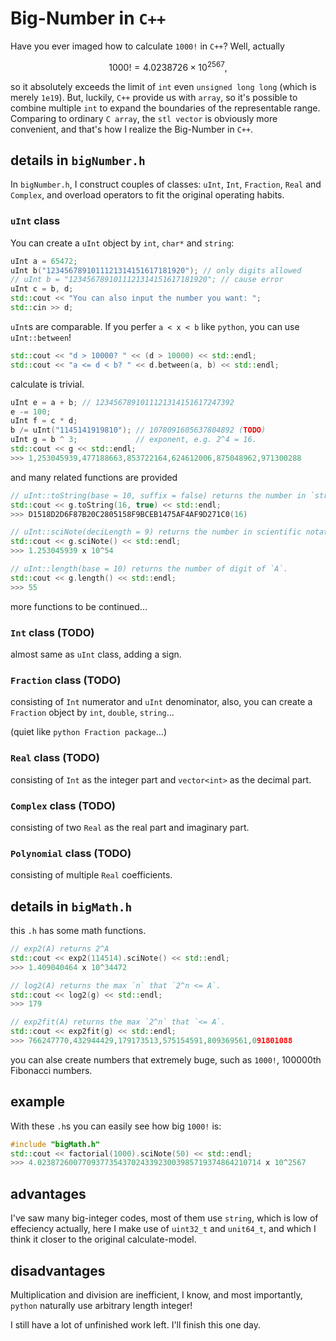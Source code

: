 # Big-Number in `C++`

Have you ever imaged how to calculate `1000!` in `C++`? Well, actually

$$1000! = 4.0238726 \times 10^{2567},$$

so it absolutely exceeds the limit of `int` even `unsigned long long` (which is merely `1e19`). But, luckily, `C++` provide us with `array`, so it's possible to combine multiple `int` to expand the boundaries of the representable range. Comparing to ordinary `C array`, the `stl vector` is obviously more convenient, and that's how I realize the Big-Number in `C++`.

## details in `bigNumber.h`

In `bigNumber.h`, I construct couples of classes: `uInt`, `Int`, `Fraction`, `Real` and `Complex`, and overload operators to fit the original operating habits.

### `uInt` class

You can create a `uInt` object by `int`, `char*` and `string`:

```cpp
uInt a = 65472;
uInt b("1234567891011121314151617181920"); // only digits allowed
// uInt b = "1234567891011121314151617181920"; // cause error
uInt c = b, d;
std::cout << "You can also input the number you want: ";
std::cin >> d;
```
`uInt`s are comparable. If you perfer `a < x < b` like `python`, you can use `uInt::between`!

```cpp
std::cout << "d > 10000? " << (d > 10000) << std::endl;
std::cout << "a <= d < b? " << d.between(a, b) << std::endl;
```

calculate is trivial.

```cpp
uInt e = a + b; // 1234567891011121314151617247392
e -= 100;
uInt f = c * d;
b /= uInt("1145141919810"); // 1078091605637804892 (TODO)
uInt g = b ^ 3;             // exponent, e.g. 2^4 = 16.
std::cout << g << std::endl; 
>>> 1,253045939,477188663,853722164,624612006,875048962,971300288
```
and many related functions are provided

```cpp
// uInt::toString(base = 10, suffix = false) returns the number in `string` format.
std::cout << g.toString(16, true) << std::endl; 
>>> D1518D2D6F87B20C2805158F9BCEB1475AF4AF9D271C0(16)

// uInt::sciNote(deciLength = 9) returns the number in scientific notation format.
std::cout << g.sciNote() << std::endl; 
>>> 1.253045939 x 10^54

// uInt::length(base = 10) returns the number of digit of `A`.
std::cout << g.length() << std::endl;
>>> 55
```
more functions to be continued...

### `Int` class (TODO)

almost same as `uInt` class, adding a sign.

### `Fraction` class (TODO)

consisting of `Int` numerator and `uInt` denominator, also, you can create a `Fraction` object by `int`, `double`, `string`...

(quiet like `python Fraction package`...)

### `Real` class (TODO)

consisting of `Int` as the integer part and `vector<int>` as the decimal part.

### `Complex` class (TODO)

consisting of two `Real` as the real part and imaginary part.

### `Polynomial` class (TODO)

consisting of multiple `Real` coefficients.

## details in `bigMath.h`

this `.h` has some math functions. 

```cpp
// exp2(A) returns 2^A
std::cout << exp2(114514).sciNote() << std::endl;
>>> 1.409040464 x 10^34472

// log2(A) returns the max `n` that `2^n <= A`.
std::cout << log2(g) << std::endl;
>>> 179

// exp2fit(A) returns the max `2^n` that `<= A`.
std::cout << exp2fit(g) << std::endl;
>>> 766247770,432944429,179173513,575154591,809369561,091801088
```


you can alse create numbers that extremely buge, such as `1000!`, 100000th Fibonacci numbers.

## example

With these `.h`s you can easily see how big `1000!` is:

```cpp
#include "bigMath.h"
std::cout << factorial(1000).sciNote(50) << std::endl;
>>> 4.02387260077093773543702433923003985719374864210714 x 10^2567
```

## advantages

I've saw many big-integer codes, most of them use `string`, which is low of effeciency actually, here I make use of `uint32_t` and `unit64_t`, and which I think it closer to the original calculate-model.

## disadvantages

Multiplication and division are inefficient, I know, and most importantly, `python` naturally use arbitrary length integer!

I still have a lot of unfinished work left. I'll finish this one day.